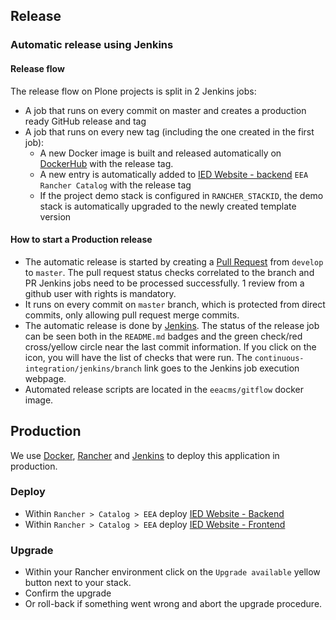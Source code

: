 ## Release

### Automatic release using Jenkins

#### Release flow

The release flow on Plone projects is split in 2 Jenkins jobs:

- A job that runs on every commit on master and creates a production ready GitHub release and tag
- A job that runs on every new tag (including the one created in the first job):
  - A new Docker image is built and released automatically on [DockerHub](https://hub.docker.com/r/eeacms/ied-backend) with the release tag.
  - A new entry is automatically added to [IED Website - backend](https://github.com/eea/eea.rancher.catalog/tree/master/templates/ied-backend) `EEA Rancher Catalog` with the release tag
  - If the project demo stack is configured in `RANCHER_STACKID`, the demo stack is automatically upgraded to the newly created template version

#### How to start a Production release

- The automatic release is started by creating a [Pull Request](../../compare/master...develop) from `develop` to `master`. The pull request status checks correlated to the branch and PR Jenkins jobs need to be processed successfully. 1 review from a github user with rights is mandatory.
- It runs on every commit on `master` branch, which is protected from direct commits, only allowing pull request merge commits.
- The automatic release is done by [Jenkins](https://ci.eionet.europa.eu). The status of the release job can be seen both in the `README.md` badges and the green check/red cross/yellow circle near the last commit information. If you click on the icon, you will have the list of checks that were run. The `continuous-integration/jenkins/branch` link goes to the Jenkins job execution webpage.
- Automated release scripts are located in the `eeacms/gitflow` docker image.

## Production

We use [Docker](https://www.docker.com/), [Rancher](https://rancher.com/) and [Jenkins](https://jenkins.io/) to deploy this application in production.

### Deploy

- Within `Rancher > Catalog > EEA` deploy [IED Website - Backend](https://github.com/eea/eea.rancher.catalog/tree/master/templates/ied-backend)
- Within `Rancher > Catalog > EEA` deploy [IED Website - Frontend](https://github.com/eea/eea.rancher.catalog/tree/master/templates/eea-website-frontend)

### Upgrade

- Within your Rancher environment click on the `Upgrade available` yellow button next to your stack.
- Confirm the upgrade
- Or roll-back if something went wrong and abort the upgrade procedure.
